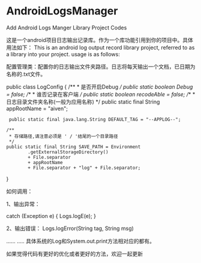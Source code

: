 # AndroidLogsManager
Add Android Logs Manger Library Project Codes

这是一个android项目日志输出记录库。作为一个库功能引用到你的项目中。具体用法如下：
This is an android log output record library project,  referred to as a library into your project.
usage is as follows:


配置管理类：配置你的日志输出文件夹路径。日志将每天输出一个文档，已日期为名称的.txt文件。

public class LogConfig {
	/**
	 * 是否开启Debug
	 */
	public static boolean Debug = false;
	/**
	 * 谁否记录在客户端
	 */
	public static boolean recodeAble = false;
	/**
	 * 日志目录文件夹名称(一般为应用名称)
	 */
	public static final String appRootName = "aiven";
	
	 public static final java.lang.String DEFAULT_TAG = "--APPLOG--";

	/**
	 * 存储路径,请注意必须是 ' / '结尾的一个目录路径
	 */
	public static final String SAVE_PATH = Environment
			.getExternalStorageDirectory()
			+ File.separator
			+ appRootName
			+ File.separator + "log" + File.separator;
}




如何调用：

1、输出异常：
 
 catch (Exception e) {
      Logs.logE(e);
      }
      
2、输出错误：
      Logs.logError(String tag, String msg)
      
......
.....
具体系统的Log和System.out.print方法相对应的都有。

如果觉得代码有更好的优化或者更好的方法，欢迎一起更新

